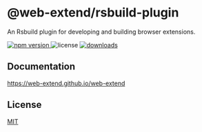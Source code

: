 # @web-extend/rsbuild-plugin

An Rsbuild plugin for developing and building browser extensions.

<p>
  <a href="https://npmjs.com/package/@web-extend/rsbuild-plugin">
   <img src="https://img.shields.io/npm/v/@web-extend/rsbuild-plugin?style=flat-square&colorA=564341&colorB=EDED91" alt="npm version" />
  </a>
  <img src="https://img.shields.io/badge/License-MIT-blue.svg?style=flat-square&colorA=564341&colorB=EDED91" alt="license" />
  <a href="https://npmcharts.com/compare/@web-extend/rsbuild-plugin?minimal=true"><img src="https://img.shields.io/npm/dm/@web-extend/rsbuild-plugin.svg?style=flat-square&colorA=564341&colorB=EDED91" alt="downloads" /></a>
</p>

## Documentation

https://web-extend.github.io/web-extend

## License

[MIT](./LICENSE)
